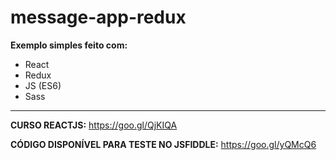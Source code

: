 # message-app-redux

<b>Exemplo simples feito com:</b>
- React
- Redux
- JS (ES6)
- Sass

<hr />

<b>CURSO REACTJS:</b> https://goo.gl/QjKIQA

<b>CÓDIGO DISPONÍVEL PARA TESTE NO JSFIDDLE:</b> https://goo.gl/yQMcQ6
